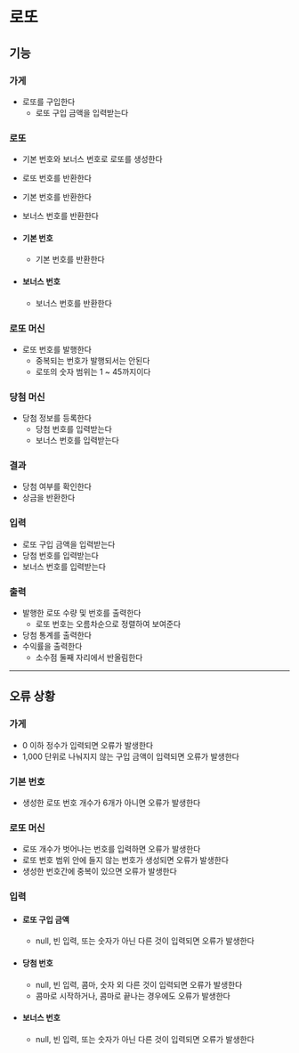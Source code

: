 # 로또

## 기능

### 가게

- 로또를 구입한다
    - 로또 구입 금액을 입력받는다

### 로또

- 기본 번호와 보너스 번호로 로또를 생성한다
- 로또 번호를 반환한다
- 기본 번호를 반환한다
- 보너스 번호를 반환한다

- #### 기본 번호
    - 기본 번호를 반환한다

- #### 보너스 번호
    - 보너스 번호를 반환한다

### 로또 머신

- 로또 번호를 발행한다
    - 중복되는 번호가 발행되서는 안된다
    - 로또의 숫자 범위는 1 ~ 45까지이다

### 당첨 머신

- 당첨 정보를 등록한다
    - 당첨 번호를 입력받는다
    - 보너스 번호를 입력받는다

### 결과

- 당첨 여부를 확인한다
- 상금을 반환한다

### 입력

- 로또 구입 금액을 입력받는다
- 당첨 번호를 입력받는다
- 보너스 번호를 입력받는다

### 출력

- 발행한 로또 수량 및 번호를 출력한다
    - 로또 번호는 오름차순으로 정렬하여 보여준다
- 당첨 통계를 출력한다
- 수익률을 출력한다
    - 소수점 둘째 자리에서 반올림한다

---

## 오류 상황

### 가게

- 0 이하 정수가 입력되면 오류가 발생한다
- 1,000 단위로 나눠지지 않는 구입 금액이 입력되면 오류가 발생한다

### 기본 번호

- 생성한 로또 번호 개수가 6개가 아니면 오류가 발생한다

### 로또 머신

- 로또 개수가 벗어나는 번호를 입력하면 오류가 발생한다
- 로또 번호 범위 안에 들지 않는 번호가 생성되면 오류가 발생한다
- 생성한 번호간에 중복이 있으면 오류가 발생한다

### 입력

- #### 로또 구입 금액
    - null, 빈 입력, 또는 숫자가 아닌 다른 것이 입력되면 오류가 발생한다
- #### 당첨 번호
    - null, 빈 입력, 콤마, 숫자 외 다른 것이 입력되면 오류가 발생한다
    - 콤마로 시작하거나, 콤마로 끝나는 경우에도 오류가 발생한다

- #### 보너스 번호
    - null, 빈 입력, 또는 숫자가 아닌 다른 것이 입력되면 오류가 발생한다
